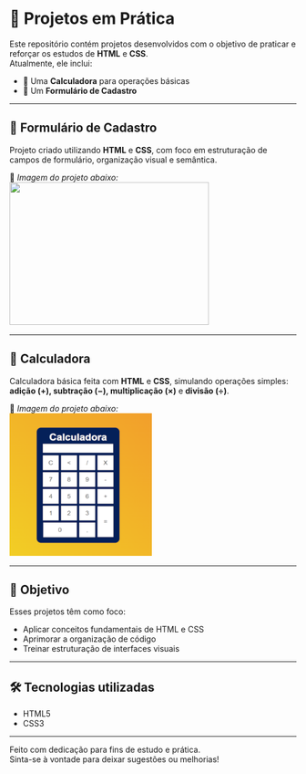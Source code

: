 # 🚀 Projetos em Prática

Este repositório contém projetos desenvolvidos com o objetivo de praticar e reforçar os estudos de **HTML** e **CSS**.  
Atualmente, ele inclui:

- 🧮 Uma **Calculadora** para operações básicas
- 📝 Um **Formulário de Cadastro**

---

## 📝 Formulário de Cadastro

Projeto criado utilizando **HTML** e **CSS**, com foco em estruturação de campos de formulário, organização visual e semântica.

📸 *Imagem do projeto abaixo:*  
<img src="Meus-projetos/formu%C3%A1rio/ferramentas/imgFormulario.png" height="250px" width="350px">

---

## 🧮 Calculadora

Calculadora básica feita com **HTML** e **CSS**, simulando operações simples: **adição (+), subtração (−), multiplicação (×)** e **divisão (÷)**.

📸 *Imagem do projeto abaixo:*  
<img src="Meus-projetos/calculadora/ferramentas/imgCalculadora.png" height="250px" width="250px">

---

## 📌 Objetivo

Esses projetos têm como foco:
- Aplicar conceitos fundamentais de HTML e CSS
- Aprimorar a organização de código
- Treinar estruturação de interfaces visuais

---

## 🛠️ Tecnologias utilizadas

- HTML5
- CSS3

---

Feito com dedicação para fins de estudo e prática.  
Sinta-se à vontade para deixar sugestões ou melhorias!



